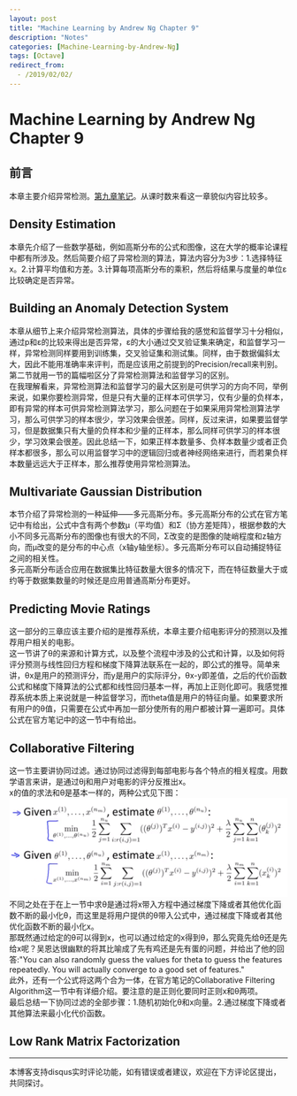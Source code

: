 ```yaml
---
layout: post
title: "Machine Learning by Andrew Ng Chapter 9"
description: "Notes"
categories: [Machine-Learning-by-Andrew-Ng]
tags: [Octave]
redirect_from:
  - /2019/02/02/
---
```

# Machine Learning by Andrew Ng Chapter 9
 
## 前言  
本章主要介绍异常检测。[第九章笔记](https://www.coursera.org/learn/machine-learning/resources/szFCa)。从课时数来看这一章貌似内容比较多。  

## Density Estimation  
本章先介绍了一些数学基础，例如高斯分布的公式和图像，这在大学的概率论课程中都有所涉及。然后简要介绍了异常检测的算法，算法内容分为3步：1.选择特征x。2.计算平均值和方差。3.计算每项高斯分布的乘积，然后将结果与度量的单位ε比较确定是否异常。  

## Building an Anomaly Detection System  
本章从细节上来介绍异常检测算法，具体的步骤给我的感觉和监督学习十分相似，通过p和ε的比较来得出是否异常，ε的大小通过交叉验证集来确定，和监督学习一样，异常检测同样要用到训练集，交叉验证集和测试集。同样，由于数据偏斜太大，因此不能用准确率来评判，而是应该用之前提到的Precision/recall来判别。第二节就用一节的篇幅啦区分了异常检测算法和监督学习的区别。  
在我理解看来，异常检测算法和监督学习的最大区别是可供学习的方向不同，举例来说，如果你要检测异常，但是只有大量的正样本可供学习，仅有少量的负样本，即有异常的样本可供异常检测算法学习，那么问题在于如果采用异常检测算法学习，那么可供学习的样本很少，学习效果会很差。同样，反过来讲，如果要监督学习，但是数据集只有大量的负样本和少量的正样本，那么同样可供学习的样本很少，学习效果会很差。因此总结一下，如果正样本数量多、负样本数量少或者正负样本都很多，那么可以用监督学习中的逻辑回归或者神经网络来进行，而若果负样本数量远远大于正样本，那么推荐使用异常检测算法。  

## Multivariate Gaussian Distribution  
本节介绍了异常检测的一种延伸——多元高斯分布。多元高斯分布的公式在官方笔记中有给出，公式中含有两个参数μ（平均值）和Σ（协方差矩阵），根据参数的大小不同多元高斯分布的图像也有很大的不同，Σ改变的是图像的陡峭程度和z轴方向，而μ改变的是分布的中心点（x轴y轴坐标）。多元高斯分布可以自动捕捉特征之间的相关性。   
多元高斯分布适合应用在数据集比特征数量大很多的情况下，而在特征数量大于或约等于数据集数量的时候还是应用普通高斯分布更好。  

## Predicting Movie Ratings  
这一部分的三章应该主要介绍的是推荐系统，本章主要介绍电影评分的预测以及推荐用户相关的电影。  
这一节讲了θ的来源和计算方式，以及整个流程中涉及的公式和计算，以及如何将评分预测与线性回归方程和梯度下降算法联系在一起的，即公式的推导。简单来讲，θx是用户的预测评分，而y是用户的实际评分，θx-y即差值，之后的代价函数公式和梯度下降算法的公式都和线性回归基本一样，再加上正则化即可。我感觉推荐系统本质上来说就是一种监督学习，而theta值是用户的特征向量。如果要求所有用户的θ值，只需要在公式中再加一部分使所有的用户都被计算一遍即可。具体公式在官方笔记中的这一节中有给出。     

## Collaborative Filtering  
这一节主要讲协同过滤。通过协同过滤得到每部电影与各个特点的相关程度。用数学语言来讲，是通过θj和用户对电影的评分反推出x。  
x的值的求法和θ是基本一样的，两种公式见下图：  
![9-1.png](/images/9-1.png)  
不同之处在于在上一节中求θ是通过将x带入方程中通过梯度下降或者其他优化函数不断的最小化θ，而这里是将用户提供的θ带入公式中，通过梯度下降或者其他优化函数不断的最小化x。  
那既然通过给定的θ可以得到x，也可以通过给定的x得到θ，那么究竟先给θ还是先给x呢？吴恩达很幽默的将其比喻成了先有鸡还是先有蛋的问题，并给出了他的回答:"You can also randomly guess the values for theta to guess the features repeatedly. You will actually converge to a good set of features."   
此外，还有一个公式将这两个合为一体，在官方笔记的Collaborative Filtering Algorithm这一节中有详细介绍。要注意的是正则化要同时正则x和θ两项。  
最后总结一下协同过滤的全部步骤：1.随机初始化θ和x向量。2.通过梯度下降或者其他算法来最小化代价函数。  

## Low Rank Matrix Factorization  



---
本博客支持disqus实时评论功能，如有错误或者建议，欢迎在下方评论区提出，共同探讨。
